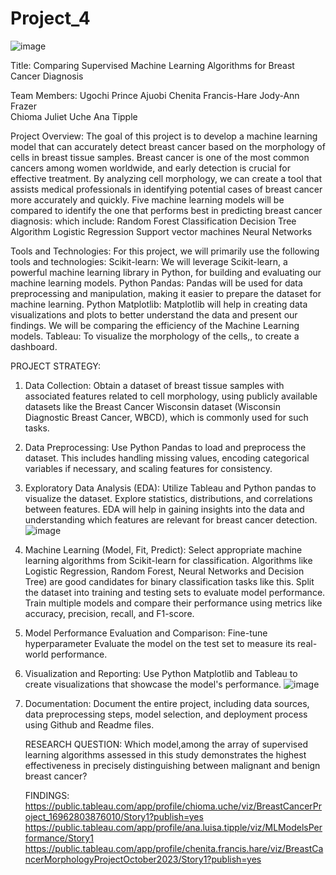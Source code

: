 # Project_4
![image](https://github.com/AnaTipps/Project_4/assets/131827518/daa06e14-be9d-4474-9a14-82e06e9ec5da)

Title: Comparing Supervised Machine Learning Algorithms for Breast Cancer Diagnosis

Team Members:
Ugochi Prince Ajuobi
Chenita Francis-Hare
Jody-Ann Frazer  
Chioma Juliet Uche
Ana Tipple

Project Overview:
The goal of this project is to develop a machine learning model that can accurately detect breast cancer based on the morphology of cells in breast tissue samples. Breast cancer is one of the most common cancers among women worldwide, and early detection is crucial for effective treatment. By analyzing cell morphology, we can create a tool that assists medical professionals in identifying potential cases of breast cancer more accurately and quickly.
Five machine learning models will be compared to identify the one that performs best in predicting breast cancer diagnosis: which include:
Random Forest Classification
Decision Tree Algorithm
Logistic Regression
Support vector machines
Neural Networks

Tools and Technologies:
For this project, we will primarily use the following tools and technologies:
Scikit-learn: We will leverage Scikit-learn, a powerful machine learning library in Python, for building and evaluating our machine learning models.
Python Pandas: Pandas will be used for data preprocessing and manipulation, making it easier to prepare the dataset for machine learning.
Python Matplotlib: Matplotlib will help in creating data visualizations and plots to better understand the data and present our findings. We will be comparing the efficiency of the Machine Learning models.
Tableau: To visualize the morphology of the cells,, to create a dashboard.

PROJECT STRATEGY:

1. Data Collection:
   Obtain a dataset of breast tissue samples with associated features related to cell morphology, using publicly available datasets like the Breast Cancer Wisconsin dataset (Wisconsin Diagnostic Breast Cancer, WBCD), which is commonly used for such tasks.
2. Data Preprocessing:
   Use Python Pandas to load and preprocess the dataset. This includes handling missing values, encoding categorical variables if necessary, and scaling features for consistency.
3. Exploratory Data Analysis (EDA):
   Utilize Tableau and Python pandas to visualize the dataset. Explore statistics, distributions, and correlations between features. EDA will help in gaining insights into the data and understanding which features are relevant for breast cancer detection.
   ![image](https://github.com/AnaTipps/Project_4/assets/131827518/0842414a-7891-4494-86f7-fb106242d29f)

5. Machine Learning (Model, Fit, Predict):
   Select appropriate machine learning algorithms from Scikit-learn for classification. Algorithms like Logistic Regression, Random Forest, Neural Networks and Decision Tree) are good candidates for binary classification tasks like this.
   Split the dataset into training and testing sets to evaluate model performance.
   Train multiple models and compare their performance using metrics like accuracy, precision, recall, and F1-score.
6. Model Performance Evaluation and Comparison:
   Fine-tune hyperparameter
   Evaluate the model on the test set to measure its real-world performance.
7. Visualization and Reporting:
   Use Python Matplotlib and Tableau to create visualizations that showcase the model's performance.
   ![image](https://github.com/AnaTipps/Project_4/assets/131827518/cd3f51f9-14c6-40bf-91b8-17b1ee19ff27)

8. Documentation:
   Document the entire project, including data sources, data preprocessing steps, model selection, and deployment process using Github and Readme files.

   RESEARCH QUESTION: Which model,among the array of supervised learning algorithms assessed in this study demonstrates the highest effectiveness in precisely distinguishing between malignant and benign breast cancer?

   FINDINGS:
   https://public.tableau.com/app/profile/chioma.uche/viz/BreastCancerProject_16962803876010/Story1?publish=yes
   https://public.tableau.com/app/profile/ana.luisa.tipple/viz/MLModelsPerformance/Story1
   https://public.tableau.com/app/profile/chenita.francis.hare/viz/BreastCancerMorphologyProjectOctober2023/Story1?publish=yes
   
